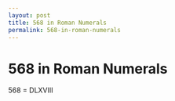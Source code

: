 ```yaml
---
layout: post
title: 568 in Roman Numerals
permalink: 568-in-roman-numerals
---
```


# 568 in Roman Numerals

568 = DLXVIII
